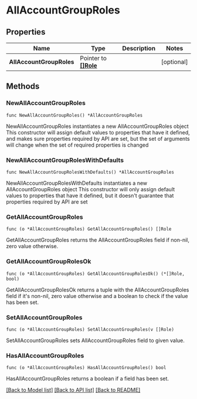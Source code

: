 # AllAccountGroupRoles

## Properties

Name | Type | Description | Notes
------------ | ------------- | ------------- | -------------
**AllAccountGroupRoles** | Pointer to [**[]Role**](Role.md) |  | [optional] 

## Methods

### NewAllAccountGroupRoles

`func NewAllAccountGroupRoles() *AllAccountGroupRoles`

NewAllAccountGroupRoles instantiates a new AllAccountGroupRoles object
This constructor will assign default values to properties that have it defined,
and makes sure properties required by API are set, but the set of arguments
will change when the set of required properties is changed

### NewAllAccountGroupRolesWithDefaults

`func NewAllAccountGroupRolesWithDefaults() *AllAccountGroupRoles`

NewAllAccountGroupRolesWithDefaults instantiates a new AllAccountGroupRoles object
This constructor will only assign default values to properties that have it defined,
but it doesn't guarantee that properties required by API are set

### GetAllAccountGroupRoles

`func (o *AllAccountGroupRoles) GetAllAccountGroupRoles() []Role`

GetAllAccountGroupRoles returns the AllAccountGroupRoles field if non-nil, zero value otherwise.

### GetAllAccountGroupRolesOk

`func (o *AllAccountGroupRoles) GetAllAccountGroupRolesOk() (*[]Role, bool)`

GetAllAccountGroupRolesOk returns a tuple with the AllAccountGroupRoles field if it's non-nil, zero value otherwise
and a boolean to check if the value has been set.

### SetAllAccountGroupRoles

`func (o *AllAccountGroupRoles) SetAllAccountGroupRoles(v []Role)`

SetAllAccountGroupRoles sets AllAccountGroupRoles field to given value.

### HasAllAccountGroupRoles

`func (o *AllAccountGroupRoles) HasAllAccountGroupRoles() bool`

HasAllAccountGroupRoles returns a boolean if a field has been set.


[[Back to Model list]](../README.md#documentation-for-models) [[Back to API list]](../README.md#documentation-for-api-endpoints) [[Back to README]](../README.md)


